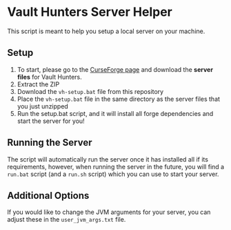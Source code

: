 # Vault Hunters Server Helper

This script is meant to help you setup a local server on your machine.


## Setup

1. To start, please go to the [CurseForge page](https://www.curseforge.com/minecraft/modpacks/vault-hunters-1-18-2) and download the **server files** for Vault Hunters.
2. Extract the ZIP
3. Download the `vh-setup.bat` file from this repository
4. Place the `vh-setup.bat` file in the same directory as the server files that you just unzipped
5. Run the setup.bat script, and it will install all forge dependencies and start the server for you!


## Running the Server

The script will automatically run the server once it has installed all if its requirements, however, when running the server in the future, you will find a `run.bat` script (and a `run.sh` script) which you can use to start your server.

## Additional Options

If you would like to change the JVM arguments for your server, you can adjust these in the `user_jvm_args.txt` file.
